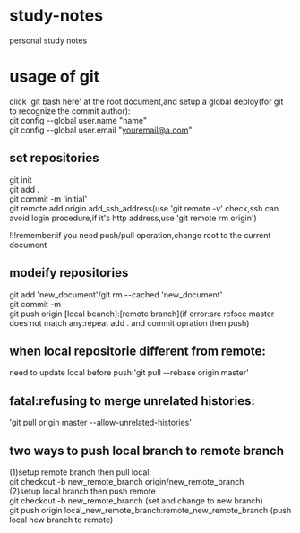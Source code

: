 # study-notes
personal study notes

# usage of git
click 'git bash here' at the root document,and setup a global deploy(for git to recognize the commit author):<br />
git config --global user.name "name" <br />
git config --global user.email "youremail@a.com"<br />

## set repositories
git init<br />
git add .<br />
git commit -m 'initial'<br />
git remote add origin add_ssh_address(use 'git remote -v' check,ssh can avoid login procedure,if it's http address,use 'git remote rm origin')<br />

!!!remember:if you need push/pull operation,change root to the current document<br />

## modeify repositories
git add 'new_document'/git rm --cached 'new_document'<br />
git commit -m <br />
git push origin [local beanch]:[remote branch](if error:src refsec master does not match any:repeat add . and commit opration then push)<br />

## when local repositorie different from remote:
need to update local before push:'git pull --rebase origin master'<br />

## fatal:refusing to merge unrelated histories:
'git pull origin master --allow-unrelated-histories'<br />

## two ways to push local branch to remote branch
(1)setup remote branch then pull local:<br />
git checkout -b new_remote_branch origin/new_remote_branch<br />
(2)setup local branch then push remote<br />
git checkout -b new_remote_branch (set and change to new branch)<br />
git push origin local_new_remote_branch:remote_new_remote_branch (push local new branch to remote)<br />
